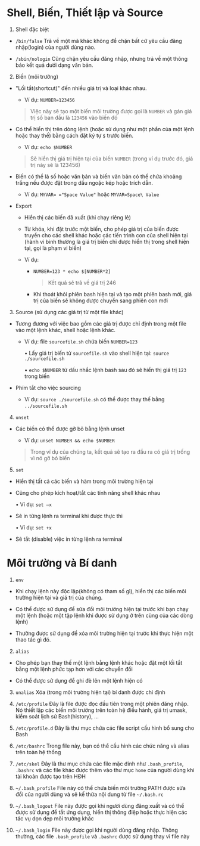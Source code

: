 # Shell, Biến, Thiết lập và Source

1. Shell đặc biệt

- `/bin/false` Trả về một mã khác không để chặn bất cứ yêu cầu đăng nhập(login) của người dùng nào.

- `/sbin/nologin` Cũng chặn yêu cầu đăng nhập, nhưng trả về một thông báo kết quả  dưới dạng văn bản.

2. Biến (môi trường)

- "Lối tắt(shortcut)" đến nhiều giá trị và loại khác nhau.

	+ Ví dụ: `NUMBER=123456`


     > Việc này sẽ tạo một biến môi trường được gọi là `NUMBER` và gán giá trị số ban đầu là `123456` vào biến đó

- Có thể hiển thị trên dòng lệnh (hoặc sử dụng như một phần của một lệnh hoặc thay thế) bằng cách đặt ký tự `$` trước biến.

	+ Ví dụ: `echo $NUMBER`


	 > Sẽ hiển thị giá trị hiện tại của biến `NUMBER` (trong ví dụ trước đó, giá trị này sẽ là 123456)

- Biến có thể là số hoặc văn bản và biến văn bản có thể chứa khoảng trắng nếu được đặt trong dấu ngoặc kép hoặc trích dẫn.

 	+ Ví dụ: `MYVAR= ="Space Value"` hoặc `MYVAR=Space\ Value`

- Export

	+ Hiển thị các biến đã xuất (khi chạy riêng lẻ)

	+ Từ khóa, khi đặt trước một biến, cho phép giá trị của biến được truyền cho các shell khác hoặc các tiến trình con của shell hiện tại 
(hành vi bình thường là giá trị biến chỉ được hiển thị trong shell hiện tại, gọi là phạm vi biến)

	+ Ví dụ:  

      + `NUMBER=123 * echo $[NUMBER*2]`

         > Kết quả sẽ trả về giá trị 246

      + Khi thoát khỏi phiên bash hiện tại và tạo một phiên bash mới, giá trị của biến sẽ không được 
      chuyển sang phiên con mới

3. Source (sử dụng các giá trị từ một file khác)

 - Tương đương với việc bao gồm các giá trị được chỉ định trong một file vào một lệnh khác, shell hoặc lệnh khác.

 	+ Ví dụ: file `sourcefile.sh` chứa biến `NUMBER=123`

      • Lấy giá trị biến từ `sourcefile.sh` vào shell hiện tại: `source ./sourcefile.sh`

      • `echo $NUMBER` từ dấu nhắc lệnh bash sau đó sẽ hiển thị giá trị `123` trong biến

 - Phím tắt cho việc sourcing

    + Ví dụ: `source ./sourcefile.sh` có thể được thay thế bằng `../sourcefile.sh ` 

4. `unset`

- Các biến có thể được gỡ bỏ bằng lệnh unset

   + Ví dụ: `unset NUMBER && echo $NUMBER`

   	> Trong ví dụ của chúng ta, kết quả sẽ tạo ra đầu ra có giá trị trống vì nó gỡ bỏ biến

5. `set`

- Hiển thị tất cả các biến và hàm trong môi trường hiện tại

- Cũng cho phép kích hoạt/tắt các tính năng shell khác nhau 

   • Ví dụ: `set –x` 

- Sẽ in từng lệnh ra terminal khi được thực thi

   • Ví dụ: `set +x` 

- Sẽ tắt (disable) việc in từng lệnh ra terminal  


# Môi trường và Bí danh

1. `env` 

+ Khi chạy lệnh này độc lập(không có tham số gì), hiển thị các biến môi trường hiện tại và giá trị của chúng.

+ Có thể được sử dụng để sửa đổi môi trường hiện tại trước khi bạn chạy một lệnh (hoặc một tập lệnh khi được 
sử dụng ở trên cùng của các dòng lệnh)

+ Thường được sử dụng để xóa môi trường hiện tại trước khi thực hiện một thao tác gì đó.

2. `alias`

- Cho phép bạn thay thế một lệnh bằng lệnh khác hoặc đặt một lối tắt bằng một lệnh phức tạp hơn với các chuyển đổi

- Có thể được sử dụng để ghi đè lên một lệnh hiện có 

3. `unalias` Xóa (trong môi trường hiện tại) bí danh được chỉ định 

4. `/etc/profile` Đây là file được đọc đầu tiên trong một phiên đăng nhập. Nó thiết lập các biến môi trường 
trên toàn hệ điều hành, giá trị umask, kiểm soát lịch sử Bash(history), ...

5. `/etc/profile.d` Đây là thư mục chứa các file script cấu hình bổ sung cho Bash

6. `/etc/bashrc` Trong file này, bạn có thể cấu hình các chức năng và alias trên toàn hệ thống

7. `/etc/skel` Đây là thư mục chứa các file mặc đinh như `.bash_profile`, `.bashrc` và 
các file khác được thêm vào thư mục `home` của người dùng khi tài khoản được tạo trên HĐH

8. `~/.bash_profile` File này có thể chứa biến môi trường PATH được sửa đổi của người dùng và 
sẽ kế thừa nội dung từ file `~/.bash.rc`

9. `~/.bash_logout` File này được gọi khi người dùng đăng xuất và có thể được sử dụng để tắt ứng dụng, 
hiển thị thông điệp hoặc thực hiện các tác vụ dọn dẹp môi trường khác

10. `~/.bash_login` File này được gọi khi người dùng đăng nhập. 
Thông thường, các file `.bash_profile` và `.bashrc` được sử dụng thay vì file này
